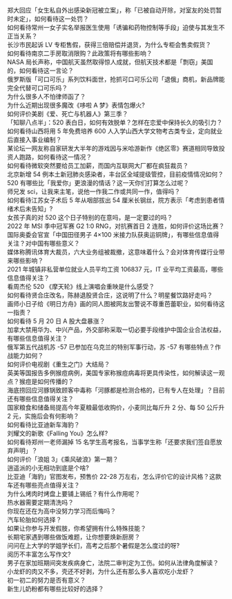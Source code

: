 郑大回应「女生私自外出感染新冠被立案」，称「已被自动开除，对室友的处罚暂时未定」，如何看待这一处罚？  
如何看待常州一女子实名举报医生使用「诱骗和药物控制等手段」迫使与其发生不正当关系？  
长沙市民起诉 LV 专柜售假，获得三倍赔偿并退货，为什么专柜会售卖假货？  
如何看待南京二手房取消限购？此政策将有哪些影响？  
NASA 局长声称，中国航天虽然取得惊人成就，但航天技术都是「剽窃」美国的，如何看待这一言论？  
俄罗斯版「可口可乐」系列饮料面世，抢抓可口可乐公司「退俄」商机，新品牌能完全代替可口可乐吗？  
为什么很多人不怕律师函了？  
为什么近期出现很多魔改《哆啦 A 梦》表情包爆火?  
如何评价美剧《爱、死亡与机器人》第三季？  
「知聊八点半」：520 表白日，如何有效脱单？怎样在恋爱中保持长久的吸引力？  
如何看待山西将用 5 年免费培养 600 人入学山西大学文物考古类专业，定向就业后直接入事业编制？  
某论坛一网友称自家研发大半年的游戏因与米哈游新作《绝区零》赛道相同导致投资人跑路，如何看待这一情况？  
如何看待微软突然要给员工加薪，而国内互联网大厂都在疯狂裁员？  
北京新增 54 例本土新冠肺炎感染者，丰台区全域提级管控，目前疫情情况如何？  
520 有哪些比「我爱你」更浪漫的情话？这一天你们打算怎么过呢？  
师兄发 sci，让我来主笔，说他一作我二作或共同一作，值得吗？  
如何看待江苏女子术后 5 年从咽部拔出 54 厘米长钢丝，院方表示「考虑到患者情绪术后未告知」?  
女孩子真的对 520 这个日子特别的在意吗，是一定要过的吗？  
2022 年 MSI 季中冠军赛 G2 1:0 RNG，对抗赛首日 2 连胜，如何评价这场比赛？  
国际奥委会官宣「中国田径男子 4×100 米接力队获奥运铜牌」，有哪些信息值得关注？对中国有哪些意义？  
媒体称腾讯体育大裁员，六大业务组被裁撤，这意味着什么？会对体育传媒行业带来哪些影响？  
2021 年城镇非私营单位就业人员平均工资 106837 元，IT 业平均工资最高，哪些信息值得关注？  
看周杰伦 520 《摩天轮》线上演唱会重映是什么感受？  
如何看待贤合庄改名，陈赫退股贤合庄，这说明了什么？明星餐饮路好走吗？  
画师小日子给《明日方舟》画的同人图被网友出警说不尊重芭蕾职业，如何看待这一指责？  
如何看待 5 月 20 日 A 股大盘暴涨？  
加拿大禁用华为、中兴产品，外交部称采取一切必要手段维护中国企业合法权益，有哪些信息值得关注？  
俄军第五代战机苏 -57 已参加在乌克兰的特别军事行动，苏 -57 有哪些特点？作战能力如何？  
如何评价电视剧《重生之门》大结局？  
英美等国报告多例猴痘病例，美国专家称猴痘病毒将更具传染性，如何解读这一观点？猴痘是如何传播的？  
海底捞回应河豚锅致顾客中毒称「河豚都是检测合格的，已有专人在处理」？目前还有哪些信息值得关注？  
国家粮食和储备局提高今年夏粮最低收购价，小麦同比每斤升 2 分、每 50 公斤升 2 元，实施后会有何影响？  
如何看待比亚迪新车海豹？  
刘耀文的新歌《Falling You》怎么样?  
如何看待郑州一老师漏掉 15 名学生高考报名，当事学生称「还要求我们签自愿放弃声明」？  
如何评价「浪姐 3」《乘风破浪》第一期？  
逍遥派的小无相功到底是个啥?  
比亚迪「海豹」官图发布，预售价 22-28 万左右，怎么评价它的设计风格？这款车还有哪些亮点值得关注？  
为什么烤肉时烤盘上要铺上锡纸？有什么作用呢？  
热水器需要定期清洗吗？  
你现在还在为高中没努力学习而后悔吗？  
汽车轮胎如何选择？  
如果让你参与开发假肢，你希望拥有什么特殊技能？  
长期宅家遇到哪些做饭难题，让你想要焕新厨房？  
问问在上大学的学姐学长们，高考之后那个暑假是怎么度过的呀?  
阅历不丰富怎么写作文?  
男子在家加班期间突发疾病身亡，法院二审判定为工伤。如何从法律角度解读？  
小龙虾的肉又不多，壳还不好剥，为什么还有那么多人喜欢吃小龙虾？  
初一初二的努力是否有意义？  
新生儿奶粉都有哪些比较好的选择？  
